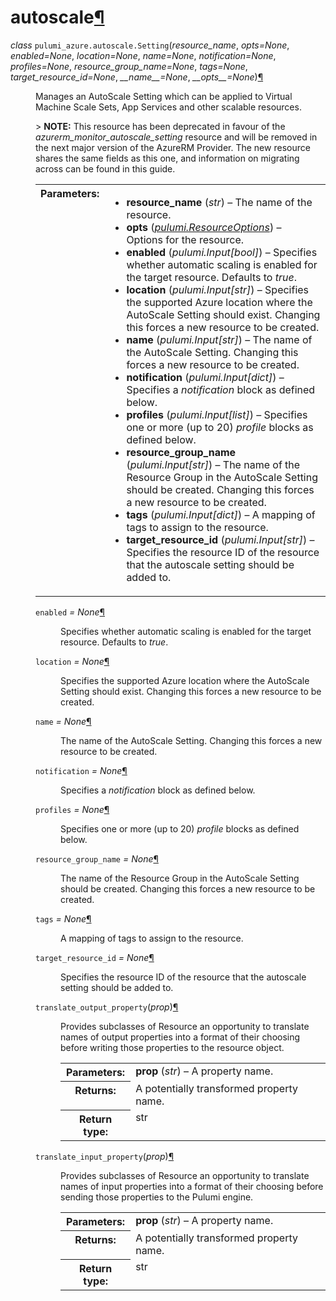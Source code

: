 <div class="section" id="module-pulumi_azure.autoscale">
<span id="autoscale"></span><h1>autoscale<a class="headerlink" href="#module-pulumi_azure.autoscale" title="Permalink to this headline">¶</a></h1>
<dl class="class">
<dt id="pulumi_azure.autoscale.Setting">
<em class="property">class </em><code class="descclassname">pulumi_azure.autoscale.</code><code class="descname">Setting</code><span class="sig-paren">(</span><em>resource_name</em>, <em>opts=None</em>, <em>enabled=None</em>, <em>location=None</em>, <em>name=None</em>, <em>notification=None</em>, <em>profiles=None</em>, <em>resource_group_name=None</em>, <em>tags=None</em>, <em>target_resource_id=None</em>, <em>__name__=None</em>, <em>__opts__=None</em><span class="sig-paren">)</span><a class="headerlink" href="#pulumi_azure.autoscale.Setting" title="Permalink to this definition">¶</a></dt>
<dd><p>Manages an AutoScale Setting which can be applied to Virtual Machine Scale Sets, App Services and other scalable resources.</p>
<p>&gt; <strong>NOTE:</strong> This resource has been deprecated in favour of the <cite>azurerm_monitor_autoscale_setting</cite> resource and will be removed in the next major version of the AzureRM Provider. The new resource shares the same fields as this one, and information on migrating across can be found in this guide.</p>
<table class="docutils field-list" frame="void" rules="none">
<col class="field-name" />
<col class="field-body" />
<tbody valign="top">
<tr class="field-odd field"><th class="field-name">Parameters:</th><td class="field-body"><ul class="first last simple">
<li><strong>resource_name</strong> (<em>str</em>) – The name of the resource.</li>
<li><strong>opts</strong> (<a class="reference internal" href="../../pulumi/#pulumi.ResourceOptions" title="pulumi.ResourceOptions"><em>pulumi.ResourceOptions</em></a>) – Options for the resource.</li>
<li><strong>enabled</strong> (<em>pulumi.Input</em><em>[</em><em>bool</em><em>]</em>) – Specifies whether automatic scaling is enabled for the target resource. Defaults to <cite>true</cite>.</li>
<li><strong>location</strong> (<em>pulumi.Input</em><em>[</em><em>str</em><em>]</em>) – Specifies the supported Azure location where the AutoScale Setting should exist. Changing this forces a new resource to be created.</li>
<li><strong>name</strong> (<em>pulumi.Input</em><em>[</em><em>str</em><em>]</em>) – The name of the AutoScale Setting. Changing this forces a new resource to be created.</li>
<li><strong>notification</strong> (<em>pulumi.Input</em><em>[</em><em>dict</em><em>]</em>) – Specifies a <cite>notification</cite> block as defined below.</li>
<li><strong>profiles</strong> (<em>pulumi.Input</em><em>[</em><em>list</em><em>]</em>) – Specifies one or more (up to 20) <cite>profile</cite> blocks as defined below.</li>
<li><strong>resource_group_name</strong> (<em>pulumi.Input</em><em>[</em><em>str</em><em>]</em>) – The name of the Resource Group in the AutoScale Setting should be created. Changing this forces a new resource to be created.</li>
<li><strong>tags</strong> (<em>pulumi.Input</em><em>[</em><em>dict</em><em>]</em>) – A mapping of tags to assign to the resource.</li>
<li><strong>target_resource_id</strong> (<em>pulumi.Input</em><em>[</em><em>str</em><em>]</em>) – Specifies the resource ID of the resource that the autoscale setting should be added to.</li>
</ul>
</td>
</tr>
</tbody>
</table>
<dl class="attribute">
<dt id="pulumi_azure.autoscale.Setting.enabled">
<code class="descname">enabled</code><em class="property"> = None</em><a class="headerlink" href="#pulumi_azure.autoscale.Setting.enabled" title="Permalink to this definition">¶</a></dt>
<dd><p>Specifies whether automatic scaling is enabled for the target resource. Defaults to <cite>true</cite>.</p>
</dd></dl>

<dl class="attribute">
<dt id="pulumi_azure.autoscale.Setting.location">
<code class="descname">location</code><em class="property"> = None</em><a class="headerlink" href="#pulumi_azure.autoscale.Setting.location" title="Permalink to this definition">¶</a></dt>
<dd><p>Specifies the supported Azure location where the AutoScale Setting should exist. Changing this forces a new resource to be created.</p>
</dd></dl>

<dl class="attribute">
<dt id="pulumi_azure.autoscale.Setting.name">
<code class="descname">name</code><em class="property"> = None</em><a class="headerlink" href="#pulumi_azure.autoscale.Setting.name" title="Permalink to this definition">¶</a></dt>
<dd><p>The name of the AutoScale Setting. Changing this forces a new resource to be created.</p>
</dd></dl>

<dl class="attribute">
<dt id="pulumi_azure.autoscale.Setting.notification">
<code class="descname">notification</code><em class="property"> = None</em><a class="headerlink" href="#pulumi_azure.autoscale.Setting.notification" title="Permalink to this definition">¶</a></dt>
<dd><p>Specifies a <cite>notification</cite> block as defined below.</p>
</dd></dl>

<dl class="attribute">
<dt id="pulumi_azure.autoscale.Setting.profiles">
<code class="descname">profiles</code><em class="property"> = None</em><a class="headerlink" href="#pulumi_azure.autoscale.Setting.profiles" title="Permalink to this definition">¶</a></dt>
<dd><p>Specifies one or more (up to 20) <cite>profile</cite> blocks as defined below.</p>
</dd></dl>

<dl class="attribute">
<dt id="pulumi_azure.autoscale.Setting.resource_group_name">
<code class="descname">resource_group_name</code><em class="property"> = None</em><a class="headerlink" href="#pulumi_azure.autoscale.Setting.resource_group_name" title="Permalink to this definition">¶</a></dt>
<dd><p>The name of the Resource Group in the AutoScale Setting should be created. Changing this forces a new resource to be created.</p>
</dd></dl>

<dl class="attribute">
<dt id="pulumi_azure.autoscale.Setting.tags">
<code class="descname">tags</code><em class="property"> = None</em><a class="headerlink" href="#pulumi_azure.autoscale.Setting.tags" title="Permalink to this definition">¶</a></dt>
<dd><p>A mapping of tags to assign to the resource.</p>
</dd></dl>

<dl class="attribute">
<dt id="pulumi_azure.autoscale.Setting.target_resource_id">
<code class="descname">target_resource_id</code><em class="property"> = None</em><a class="headerlink" href="#pulumi_azure.autoscale.Setting.target_resource_id" title="Permalink to this definition">¶</a></dt>
<dd><p>Specifies the resource ID of the resource that the autoscale setting should be added to.</p>
</dd></dl>

<dl class="method">
<dt id="pulumi_azure.autoscale.Setting.translate_output_property">
<code class="descname">translate_output_property</code><span class="sig-paren">(</span><em>prop</em><span class="sig-paren">)</span><a class="headerlink" href="#pulumi_azure.autoscale.Setting.translate_output_property" title="Permalink to this definition">¶</a></dt>
<dd><p>Provides subclasses of Resource an opportunity to translate names of output properties
into a format of their choosing before writing those properties to the resource object.</p>
<table class="docutils field-list" frame="void" rules="none">
<col class="field-name" />
<col class="field-body" />
<tbody valign="top">
<tr class="field-odd field"><th class="field-name">Parameters:</th><td class="field-body"><strong>prop</strong> (<em>str</em>) – A property name.</td>
</tr>
<tr class="field-even field"><th class="field-name">Returns:</th><td class="field-body">A potentially transformed property name.</td>
</tr>
<tr class="field-odd field"><th class="field-name">Return type:</th><td class="field-body">str</td>
</tr>
</tbody>
</table>
</dd></dl>

<dl class="method">
<dt id="pulumi_azure.autoscale.Setting.translate_input_property">
<code class="descname">translate_input_property</code><span class="sig-paren">(</span><em>prop</em><span class="sig-paren">)</span><a class="headerlink" href="#pulumi_azure.autoscale.Setting.translate_input_property" title="Permalink to this definition">¶</a></dt>
<dd><p>Provides subclasses of Resource an opportunity to translate names of input properties into
a format of their choosing before sending those properties to the Pulumi engine.</p>
<table class="docutils field-list" frame="void" rules="none">
<col class="field-name" />
<col class="field-body" />
<tbody valign="top">
<tr class="field-odd field"><th class="field-name">Parameters:</th><td class="field-body"><strong>prop</strong> (<em>str</em>) – A property name.</td>
</tr>
<tr class="field-even field"><th class="field-name">Returns:</th><td class="field-body">A potentially transformed property name.</td>
</tr>
<tr class="field-odd field"><th class="field-name">Return type:</th><td class="field-body">str</td>
</tr>
</tbody>
</table>
</dd></dl>

</dd></dl>

</div>
